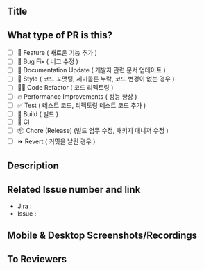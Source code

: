 ## Title

## What type of PR is this? 

- [ ] 🍕 Feature ( 새로운 기능 추가 )
- [ ] 🐛 Bug Fix ( 버그 수정 )
- [ ] 📝 Documentation Update ( 개발자 관련 문서 업데이트 )
- [ ] 🎨 Style ( 코드 포맷팅, 세미콜론 누락, 코드 변경이 없는 경우 )
- [ ] 🧑‍💻 Code Refactor ( 코드 리펙토링 )
- [ ] 🔥 Performance Improvements ( 성능 향상 )
- [ ] ✅ Test ( 테스트 코드, 리펙토링 테스트 코드 추가 )
- [ ] 🤖 Build  ( 빌드 )
- [ ] 🔁 CI 
- [ ] 📦 Chore (Release) (빌드 업무 수정, 패키지 매니저 수정 )
- [ ] ⏩ Revert ( 커밋을 날린 경우 )

## Description



## Related Issue  number and link
- Jira : 
- Issue : 


## Mobile & Desktop Screenshots/Recordings




## To Reviewers
